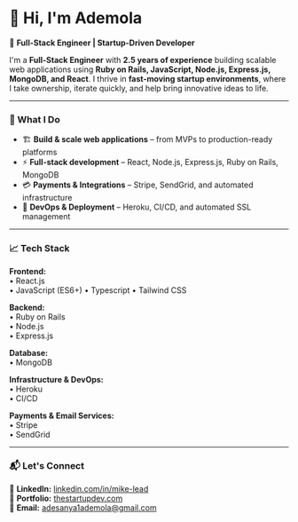 # 👋 Hi, I'm Ademola  

🚀 **Full-Stack Engineer | Startup-Driven Developer**

I'm a **Full-Stack Engineer** with **2.5 years of experience** building scalable web applications using **Ruby on Rails, JavaScript, Node.js, Express.js, MongoDB, and React**. I thrive in **fast-moving startup environments**, where I take ownership, iterate quickly, and help bring innovative ideas to life.

---

### 🔹 What I Do
- 🏗 **Build & scale web applications** – from MVPs to production-ready platforms  
- ⚡ **Full-stack development** – React, Node.js, Express.js, Ruby on Rails, MongoDB  
- 💳 **Payments & Integrations** – Stripe, SendGrid, and automated infrastructure  
- 🔧 **DevOps & Deployment** – Heroku, CI/CD, and automated SSL management  

---

### 📈 Tech Stack  
**Frontend:**  
• React.js  
• JavaScript (ES6+) 
• Typescript
• Tailwind CSS  

**Backend:**  
• Ruby on Rails  
• Node.js  
• Express.js  

**Database:**  
• MongoDB  

**Infrastructure & DevOps:**  
• Heroku  
• CI/CD  

**Payments & Email Services:**  
• Stripe  
• SendGrid  

---

### 📬 Let's Connect  
🔗 **LinkedIn:** [linkedin.com/in/mike-lead](https://www.linkedin.com/in/mike-lead)  
💼 **Portfolio:** [thestartupdev.com](https://thestartupdev.com)  
📧 **Email:** adesanya1ademola@gmail.com

